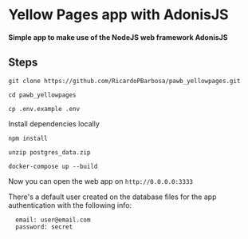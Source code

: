 # Yellow Pages app with AdonisJS

#### Simple app to make use of the NodeJS web framework AdonisJS

## Steps

`git clone https://github.com/RicardoPBarbosa/pawb_yellowpages.git`

`cd pawb_yellowpages`

`cp .env.example .env`

Install dependencies locally

`npm install`

`unzip postgres_data.zip`

`docker-compose up --build`

Now you can open the web app on `http://0.0.0.0:3333`

There's a default user created on the database files for the app authentication with the following info:

```
  email: user@email.com
  password: secret
```

